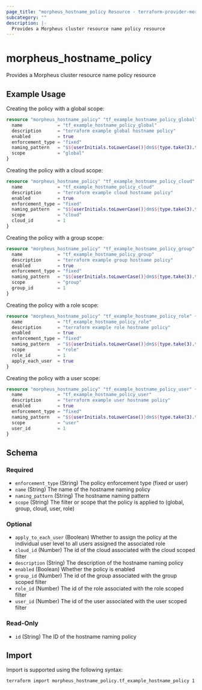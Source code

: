 ```yaml
---
page_title: "morpheus_hostname_policy Resource - terraform-provider-morpheus"
subcategory: ""
description: |-
  Provides a Morpheus cluster resource name policy resource
---
```


# morpheus_hostname_policy

Provides a Morpheus cluster resource name policy resource

## Example Usage

Creating the policy with a global scope:

```terraform
resource "morpheus_hostname_policy" "tf_example_hostname_policy_global" {
  name             = "tf_example_hostname_policy_global"
  description      = "terraform example global hostname policy"
  enabled          = true
  enforcement_type = "fixed"
  naming_pattern   = "$${userInitials.toLowerCase()}dm$${type.take(3).toLowerCase()}$${sequence+1000}"
  scope            = "global"
}
```

Creating the policy with a cloud scope:

```terraform
resource "morpheus_hostname_policy" "tf_example_hostname_policy_cloud" {
  name             = "tf_example_hostname_policy_cloud"
  description      = "terraform example cloud hostname policy"
  enabled          = true
  enforcement_type = "fixed"
  naming_pattern   = "$${userInitials.toLowerCase()}dm$${type.take(3).toLowerCase()}$${sequence+1000}"
  scope            = "cloud"
  cloud_id         = 1
}
```

Creating the policy with a group scope:

```terraform
resource "morpheus_hostname_policy" "tf_example_hostname_policy_group" {
  name             = "tf_example_hostname_policy_group"
  description      = "terraform example group hostname policy"
  enabled          = true
  enforcement_type = "fixed"
  naming_pattern   = "$${userInitials.toLowerCase()}dm$${type.take(3).toLowerCase()}$${sequence+1000}"
  scope            = "group"
  group_id         = 1
}
```

Creating the policy with a role scope:

```terraform
resource "morpheus_hostname_policy" "tf_example_hostname_policy_role" {
  name             = "tf_example_hostname_policy_role"
  description      = "terraform example role hostname policy"
  enabled          = true
  enforcement_type = "fixed"
  naming_pattern   = "$${userInitials.toLowerCase()}dm$${type.take(3).toLowerCase()}$${sequence+1000}"
  scope            = "role"
  role_id          = 1
  apply_each_user  = true
}
```

Creating the policy with a user scope:

```terraform
resource "morpheus_hostname_policy" "tf_example_hostname_policy_user" {
  name             = "tf_example_hostname_policy_user"
  description      = "terraform example user hostname policy"
  enabled          = true
  enforcement_type = "fixed"
  naming_pattern   = "$${userInitials.toLowerCase()}dm$${type.take(3).toLowerCase()}$${sequence+1000}"
  scope            = "user"
  user_id          = 1
}
```

<!-- schema generated by tfplugindocs -->
## Schema

### Required

- `enforcement_type` (String) The policy enforcement type (fixed or user)
- `name` (String) The name of the hostname naming policy
- `naming_pattern` (String) The hostname naming pattern
- `scope` (String) The filter or scope that the policy is applied to (global, group, cloud, user, role)

### Optional

- `apply_to_each_user` (Boolean) Whether to assign the policy at the individual user level to all users assigned the associated role
- `cloud_id` (Number) The id of the cloud associated with the cloud scoped filter
- `description` (String) The description of the hostname naming policy
- `enabled` (Boolean) Whether the policy is enabled
- `group_id` (Number) The id of the group associated with the group scoped filter
- `role_id` (Number) The id of the role associated with the role scoped filter
- `user_id` (Number) The id of the user associated with the user scoped filter

### Read-Only

- `id` (String) The ID of the hostname naming policy

## Import

Import is supported using the following syntax:

```shell
terraform import morpheus_hostname_policy.tf_example_hostname_policy 1
```
